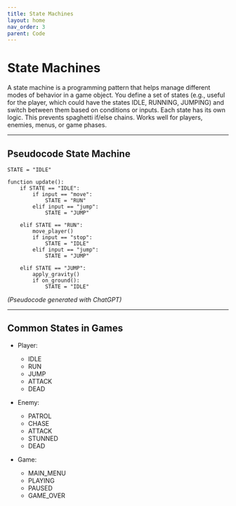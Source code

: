 ```yaml
---
title: State Machines
layout: home
nav_order: 3
parent: Code
---
```


# State Machines
A state machine is a programming pattern that helps manage different modes of behavior in a game object.
You define a set of states (e.g., useful for the player, which could have the states IDLE, RUNNING, JUMPING) and switch between them based on conditions or inputs. Each state has its own logic.
This prevents spaghetti if/else chains. Works well for players, enemies, menus, or game phases.

---
## Pseudocode State Machine

```
STATE = "IDLE"

function update():
    if STATE == "IDLE":
        if input == "move":
            STATE = "RUN"
        elif input == "jump":
            STATE = "JUMP"

    elif STATE == "RUN":
        move_player()
        if input == "stop":
            STATE = "IDLE"
        elif input == "jump":
            STATE = "JUMP"

    elif STATE == "JUMP":
        apply_gravity()
        if on_ground():
            STATE = "IDLE"
```

*(Pseudocode generated with ChatGPT)*

---
## Common States in Games
* Player:
    * IDLE
    * RUN
    * JUMP
    * ATTACK
    * DEAD

* Enemy:
    * PATROL
    * CHASE
    * ATTACK
    * STUNNED
    * DEAD

* Game:
    * MAIN_MENU
    * PLAYING
    * PAUSED
    * GAME_OVER